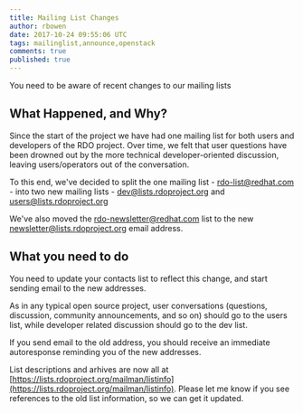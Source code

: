 ```yaml
---
title: Mailing List Changes
author: rbowen
date: 2017-10-24 09:55:06 UTC
tags: mailinglist,announce,openstack
comments: true
published: true
---
```


You need to be aware of recent changes to our mailing lists

## What Happened, and Why?

Since the start of the project we have had one mailing list for both users and developers of the RDO project. Over time, we felt that user questions have been drowned out by the more technical developer-oriented discussion, leaving users/operators out of the conversation.

To this end, we've decided to split the one mailing list - rdo-list@redhat.com - into two new mailing lists - dev@lists.rdoproject.org and users@lists.rdoproject.org

We've also moved the rdo-newsletter@redhat.com list to the new newsletter@lists.rdoproject.org email address.

## What you need to do

You need to update your contacts list to reflect this change, and start sending email to the new addresses.

As in any typical open source project, user conversations (questions, discussion, community announcements, and so on) should go to the users list, while developer related discussion should go to the dev list.

If you send email to the old address, you should receive an immediate autoresponse reminding you of the new addresses.

List descriptions and arhives are now all at [https://lists.rdoproject.org/mailman/listinfo](https://lists.rdoproject.org/mailman/listinfo). Please let me know if you see references to the old list information, so we can get it updated.

